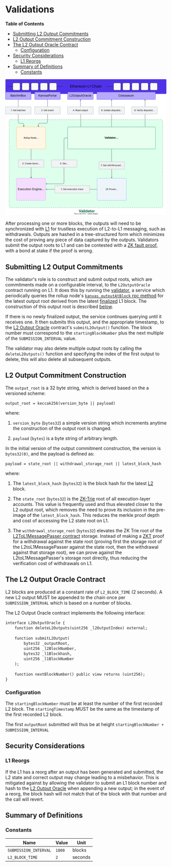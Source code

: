 # Validations

<!-- All glossary references in this file. -->

[g-l1]: glosarry.md#l1
[g-l2]: glosarry.md#l2
[g-zk-fault-proof]: glossary.md#zk-fault-proof
[g-zktrie]: glossary.md#zk-trie

<!-- START doctoc generated TOC please keep comment here to allow auto update -->
<!-- DON'T EDIT THIS SECTION, INSTEAD RE-RUN doctoc TO UPDATE -->
**Table of Contents**

- [Submitting L2 Output Commitments](#submitting-l2-output-commitments)
- [L2 Output Commitment Construction](#l2-output-commitment-construction)
- [The L2 Output Oracle Contract](#the-l2-output-oracle-contract)
  - [Configuration](#configuration)
- [Security Considerations](#security-considerations)
  - [L1 Reorgs](#l1-reorgs)
- [Summary of Definitions](#summary-of-definitions)
  - [Constants](#constants)

<!-- END doctoc generated TOC please keep comment here to allow auto update -->

![Validation Overview](assets/verifier-proving-fault-proof.svg)

After processing one or more blocks, the outputs will need to be synchronized with [L1][g-l1] for trustless execution of
L2-to-L1 messaging, such as withdrawals. Outputs are hashed in a tree-structured form which minimizes the cost of
proving any piece of data captured by the outputs.
Validators submit the output roots to L1 and can be contested with a [ZK fault proof][g-zk-fault-proof],
with a bond at stake if the proof is wrong.

## Submitting L2 Output Commitments

The validator's role is to construct and submit output roots, which are commitments made on a configurable interval,
to the `L2OutputOracle` contract running on L1. It does this by running the [validator](../components/validator/),
a service which periodically queries the rollup node's
[`kanvas_outputAtBlock` rpc method](./rollup-node.md#l2-output-rpc-method) for the latest output root derived
from the latest [finalized](rollup-node.md#finalization-guarantees) L1 block. The construction of this output root is
described [below](#l2-output-commitment-construction).

If there is no newly finalized output, the service continues querying until it receives one. It then submits this
output, and the appropriate timestamp, to the [L2 Output Oracle](#the-l2-output-oracle-contract) contract's
`submitL2Output()` function. The block number must correspond to the `startingBlockNumber` plus the next
multiple of the `SUBMISSION_INTERVAL` value.

The validator may also delete multiple output roots by calling the `deleteL2Outputs()` function and specifying the
index of the first output to delete, this will also delete all subsequent outputs.

## L2 Output Commitment Construction

The `output_root` is a 32 byte string, which is derived based on the a versioned scheme:

```pseudocode
output_root = keccak256(version_byte || payload)
```

where:

1. `version_byte` (`bytes32`) a simple version string which increments anytime the construction of the output root
   is changed.

2. `payload` (`bytes`) is a byte string of arbitrary length.

In the initial version of the output commitment construction, the version is `bytes32(0)`, and the payload is defined
as:

```pseudocode
payload = state_root || withdrawal_storage_root || latest_block_hash
```

where:

1. The `latest_block_hash` (`bytes32`) is the block hash for the latest [L2][g-l2] block.

2. The `state_root` (`bytes32`) is the [ZK-Trie][g-zktrie] root of all execution-layer accounts.
   This value is frequently used and thus elevated closer to the L2 output root, which removes the need to prove its
   inclusion in the pre-image of the `latest_block_hash`. This reduces the merkle proof depth and cost of accessing the
   L2 state root on L1.

3. The `withdrawal_storage_root` (`bytes32`) elevates the ZK Trie root of the
  [L2ToL1MessagePasser contract](./withdrawals.md#the-l2tol1messagepasser-contract) storage. Instead of making a
  [ZKT][g-zktrie] proof for a withdrawal against the state root (proving first the storage root of the
  L2toL1MessagePasser against the state root, then the withdrawal against that storage root), we can prove against the
  L2toL1MessagePasser's storage root directly, thus reducing the verification cost of withdrawals on L1.

## The L2 Output Oracle Contract

L2 blocks are produced at a constant rate of `L2_BLOCK_TIME` (2 seconds).
A new L2 output MUST be appended to the chain once per `SUBMISSION_INTERVAL` which is based on a number of blocks.

The L2 Output Oracle contract implements the following interface:

```solidity
interface L2OutputOracle {
    function deleteL2Outputs(uint256 _l2OutputIndex) external;

    function submitL2Output(
        bytes32 _outputRoot,
        uint256 _l2BlockNumber,
        bytes32 _l1Blockhash,
        uint256 _l1BlockNumber
    );

    function nextBlockNumber() public view returns (uint256);
}
```

### Configuration

The `startingBlockNumber` must be at least the number of the first recorded L2 block.
The `startingTimestamp` MUST be the same as the timestamp of the first recorded L2 block.

The first `outputRoot` submitted will thus be at height `startingBlockNumber + SUBMISSION_INTERVAL`

## Security Considerations

### L1 Reorgs

If the L1 has a reorg after an output has been generated and submitted, the L2 state and correct output may change
leading to a misbehavior. This is mitigated against by allowing the validator to submit an
L1 block number and hash to the [L2 Output Oracle](#the-l2-output-oracle-contract) when appending a new output;
in the event of a reorg, the block hash will not match that of the block with that number and the call will revert.

## Summary of Definitions

### Constants

| Name                  | Value  | Unit    |
|-----------------------|--------|---------|
| `SUBMISSION_INTERVAL` | `1800` | blocks  |
| `L2_BLOCK_TIME`       | `2`    | seconds |
